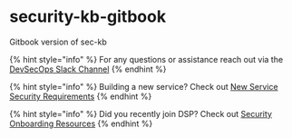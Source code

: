 # security-kb-gitbook
Gitbook version of sec-kb

{% hint style="info" %}
For any questions or assistance reach out via the [DevSecOps Slack Channel](https://broadinstitute.slack.com/messages/CABML2U9G)
{% endhint %}

{% hint style="info" %}
Building a new service? Check out [New Service Security Requirements](https://sdarq.dsp-techops.broadinstitute.org)
{% endhint %}

{% hint style="info" %}
Did you recently join DSP? Check out [Security Onboarding Resources](https://security-kb.dsp-techops.broadinstitute.org/security_resources/DSP_Appsec_Onboarding_Doc/overview.html#new-hire-security-checklist)
{% endhint %}

